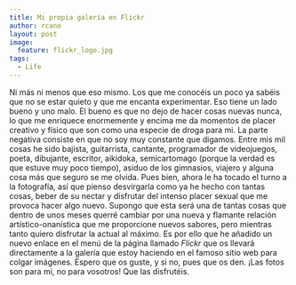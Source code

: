```yaml
---
title: Mi propia galería en Flickr
author: rcano
layout: post
image:
  feature: flickr_logo.jpg
tags:
  - Life
---
```


Ni más ni menos que eso mismo. Los que me conocéis un poco ya sabéis que no se
estar quieto y que me encanta experimentar. Eso tiene un lado bueno y uno malo.
El bueno es que no dejo de hacer cosas nuevas nunca, lo que me enriquece
enormemente y encima me da momentos de placer creativo y físico que son como una
especie de droga para mi. La parte negativa consiste en que no soy muy constante
que digamos. Entre mis mil cosas he sido bajista, guitarrista, cantante,
programador de videojuegos, poeta, dibujante, escritor, aikidoka, semicartomago
(porque la verdad es que estuve muy poco tiempo), asiduo de los gimnasios,
viajero y alguna cosa más que seguro se me olvida. Pues bien, ahora le ha tocado
el turno a la fotografía, así que pienso desvirgarla como ya he hecho con tantas
cosas, beber de su nectar y disfrutar del intenso placer sexual que me provoca
hacer algo nuevo. Supongo que esta será una de tantas cosas que dentro de unos
meses querré cambiar por una nueva y flamante relación artístico-onanística que
me proporcione nuevos sabores, pero mientras tanto quiero disfrutar la actual al
máximo. Es por ello que he añadido un nuevo enlace en el menú de la página
llamado *Flickr* que os llevará directamente a la galería que estoy
haciendo en el famoso sitio web para colgar imágenes. Espero que os guste, y si
no, pues que os den. ¡Las fotos son para mi, no para vosotros! Que las
disfrutéis.
